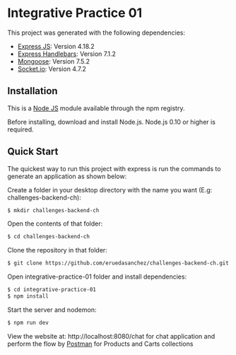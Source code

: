 # Integrative Practice 01

This project was generated with the following dependencies: 

- [Express JS](https://github.com/expressjs/express): Version 4.18.2
- [Express Handlebars](https://github.com/express-handlebars/express-handlebars): Version 7.1.2
- [Mongoose](https://github.com/Automattic/mongoose): Version 7.5.2  
- [Socket.io](https://github.com/socketio/socket.io): Version 4.7.2 

## Installation

This is a [Node JS](https://github.com/nodejs/node) module available through the npm registry.

Before installing, download and install Node.js. Node.js 0.10 or higher is required.

## Quick Start

The quickest way to run this project with express is run the commands to generate an application as shown below:

Create a folder in your desktop directory with the name you want (E.g: challenges-backend-ch):

```bash
$ mkdir challenges-backend-ch
```

Open the contents of that folder:

```bash
$ cd challenges-backend-ch
```

Clone the repository in that folder:

```bash
$ git clone https://github.com/eruedasanchez/challenges-backend-ch.git
```

Open integrative-practice-01 folder and install dependencies:

```bash
$ cd integrative-practice-01
$ npm install
```

Start the server and nodemon:

```bash
$ npm run dev 
```

View the website at: http://localhost:8080/chat for chat application and perform the flow by [Postman](https://www.postman.com/) for Products and Carts collections